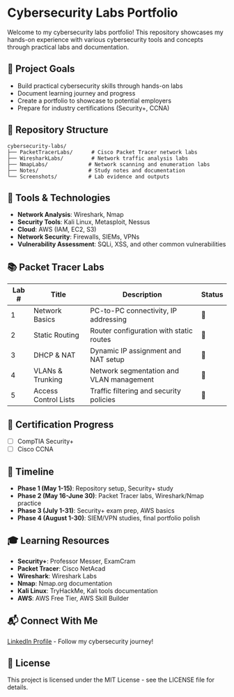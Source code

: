# Cybersecurity Labs Portfolio

Welcome to my cybersecurity labs portfolio! This repository showcases my hands-on experience with various cybersecurity tools and concepts through practical labs and documentation.

## 🎯 Project Goals

- Build practical cybersecurity skills through hands-on labs
- Document learning journey and progress
- Create a portfolio to showcase to potential employers
- Prepare for industry certifications (Security+, CCNA)

## 📁 Repository Structure

```
cybersecurity-labs/
├── PacketTracerLabs/      # Cisco Packet Tracer network labs
├── WiresharkLabs/         # Network traffic analysis labs
├── NmapLabs/             # Network scanning and enumeration labs
├── Notes/                # Study notes and documentation
└── Screenshots/          # Lab evidence and outputs
```

## 🔧 Tools & Technologies

- **Network Analysis**: Wireshark, Nmap
- **Security Tools**: Kali Linux, Metasploit, Nessus
- **Cloud**: AWS (IAM, EC2, S3)
- **Network Security**: Firewalls, SIEMs, VPNs
- **Vulnerability Assessment**: SQLi, XSS, and other common vulnerabilities

## 📚 Packet Tracer Labs

| Lab # | Title                   | Description                               | Status |
|-------|-------------------------|-------------------------------------------|--------|
| 1     | Network Basics          | PC-to-PC connectivity, IP addressing      | 🚧     |
| 2     | Static Routing          | Router configuration with static routes   | 🚧     |
| 3     | DHCP & NAT              | Dynamic IP assignment and NAT setup       | 🚧     |
| 4     | VLANs & Trunking        | Network segmentation and VLAN management  | 🚧     |
| 5     | Access Control Lists    | Traffic filtering and security policies   | 🚧     |

## 📝 Certification Progress

- [ ] CompTIA Security+
- [ ] Cisco CCNA

## 📅 Timeline

- **Phase 1 (May 1-15)**: Repository setup, Security+ study
- **Phase 2 (May 16-June 30)**: Packet Tracer labs, Wireshark/Nmap practice
- **Phase 3 (July 1-31)**: Security+ exam prep, AWS basics
- **Phase 4 (August 1-30)**: SIEM/VPN studies, final portfolio polish

## 🎓 Learning Resources

- **Security+**: Professor Messer, ExamCram
- **Packet Tracer**: Cisco NetAcad
- **Wireshark**: Wireshark Labs
- **Nmap**: Nmap.org documentation
- **Kali Linux**: TryHackMe, Kali tools documentation
- **AWS**: AWS Free Tier, AWS Skill Builder

## 📬 Connect With Me

[LinkedIn Profile](https://linkedin.com/in/YOURHANDLE) - Follow my cybersecurity journey!

## 📄 License

This project is licensed under the MIT License - see the LICENSE file for details. 